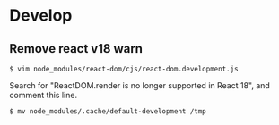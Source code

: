 # Develop

## Remove react v18 warn

```
$ vim node_modules/react-dom/cjs/react-dom.development.js
```

Search for "ReactDOM.render is no longer supported in React 18", and comment this line.

```
$ mv node_modules/.cache/default-development /tmp
```